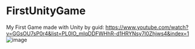 # FirstUnityGame
My First Game made with Unity by guid: https://www.youtube.com/watch?v=GGsOU7sP0r4&list=PL0lO_mIqDDFWHhR-d1HRYNsy7l0Zhjws4&index=1
![image](https://user-images.githubusercontent.com/84387626/198027664-ad785a3f-17f7-4ba9-92e3-875bde82117f.png)
